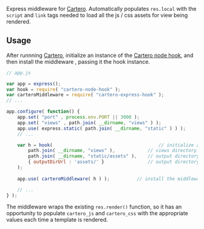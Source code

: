 Express middleware for [Cartero](https://github.com/rotundasoftware/cartero). Automatically populates `res.local` with the `script` and `link` tags needed to load all the js / css assets for view being rendered.

## Usage

After runnning [Cartero](https://github.com/rotundasoftware/cartero), initialize an instance of the [Cartero node hook](https://github.com/rotundasoftware/cartero-node-hook), and then install the middleware , passing it the hook instance.

```javascript
// app.js

var app = express();
var hook = require( "cartero-node-hook" );
var carteroMiddleware = require( "cartero-express-hook" );
// ...

app.configure( function() {
	app.set( "port" , process.env.PORT || 3000 );
	app.set( "views" , path.join( __dirname, "views" ) );
	app.use( express.static( path.join( __dirname, "static" ) ) );
	// ...

	var h = hook(										// initialize a cartero hook
		path.join( __dirname, "views" ),			// views directory
		path.join( __dirname, "static/assets" ),	// output directory
		{ outputDirUrl : 'assets/' }				// output directory base url
	);
	
	app.use( carteroMiddleware( h ) );			// install the middleware

	// ...
} );
```

The middleware wraps the existing `res.render()` function, so it has an opportunity to populate `cartero_js` and `cartero_css` with the appropriate values each time a template is rendered.